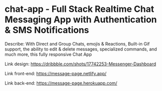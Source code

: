# chat-app - Full Stack Realtime Chat Messaging App with Authentication & SMS Notifications

Describe: With Direct and Group Chats, emojis & Reactions, Built-in Gif support, the ability to edit & delete messages, specialized commands, and much more, this fully responsive Chat App

Link design: https://dribbble.com/shots/17742253-Messenger-Dashboard

Link front-end: https://message-page.netlify.app/

Link back-end: https://message-page.herokuapp.com/
